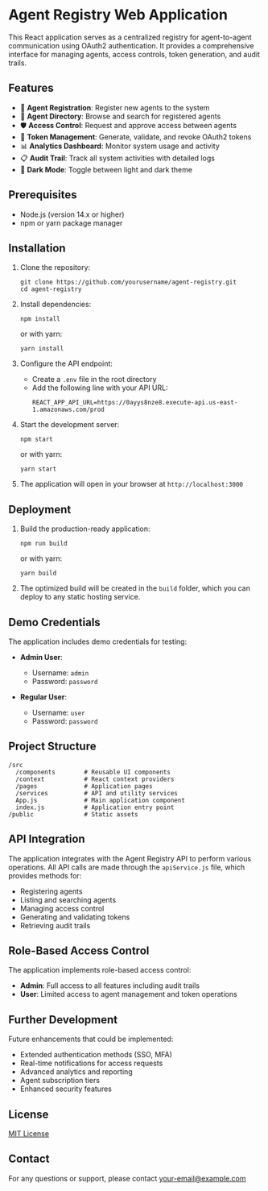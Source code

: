 # Agent Registry Web Application

This React application serves as a centralized registry for agent-to-agent communication using OAuth2 authentication. It provides a comprehensive interface for managing agents, access controls, token generation, and audit trails.

## Features

- 🔐 **Agent Registration**: Register new agents to the system
- 👥 **Agent Directory**: Browse and search for registered agents
- 🛡️ **Access Control**: Request and approve access between agents
- 🔑 **Token Management**: Generate, validate, and revoke OAuth2 tokens
- 📊 **Analytics Dashboard**: Monitor system usage and activity
- 📋 **Audit Trail**: Track all system activities with detailed logs
- 🌙 **Dark Mode**: Toggle between light and dark theme

## Prerequisites

- Node.js (version 14.x or higher)
- npm or yarn package manager

## Installation

1. Clone the repository:
   ```
   git clone https://github.com/yourusername/agent-registry.git
   cd agent-registry
   ```

2. Install dependencies:
   ```
   npm install
   ```
   or with yarn:
   ```
   yarn install
   ```

3. Configure the API endpoint:
   - Create a `.env` file in the root directory
   - Add the following line with your API URL:
     ```
     REACT_APP_API_URL=https://0ayys8nze8.execute-api.us-east-1.amazonaws.com/prod
     ```

4. Start the development server:
   ```
   npm start
   ```
   or with yarn:
   ```
   yarn start
   ```

5. The application will open in your browser at `http://localhost:3000`

## Deployment

1. Build the production-ready application:
   ```
   npm run build
   ```
   or with yarn:
   ```
   yarn build
   ```

2. The optimized build will be created in the `build` folder, which you can deploy to any static hosting service.

## Demo Credentials

The application includes demo credentials for testing:

- **Admin User**:
  - Username: `admin`
  - Password: `password`

- **Regular User**:
  - Username: `user`
  - Password: `password`

## Project Structure

```
/src
  /components        # Reusable UI components
  /context           # React context providers
  /pages             # Application pages
  /services          # API and utility services
  App.js             # Main application component
  index.js           # Application entry point
/public              # Static assets
```

## API Integration

The application integrates with the Agent Registry API to perform various operations. All API calls are made through the `apiService.js` file, which provides methods for:

- Registering agents
- Listing and searching agents
- Managing access control
- Generating and validating tokens
- Retrieving audit trails

## Role-Based Access Control

The application implements role-based access control:

- **Admin**: Full access to all features including audit trails
- **User**: Limited access to agent management and token operations

## Further Development

Future enhancements that could be implemented:

- Extended authentication methods (SSO, MFA)
- Real-time notifications for access requests
- Advanced analytics and reporting
- Agent subscription tiers
- Enhanced security features

## License

[MIT License](LICENSE)

## Contact

For any questions or support, please contact [your-email@example.com](mailto:your-email@example.com)